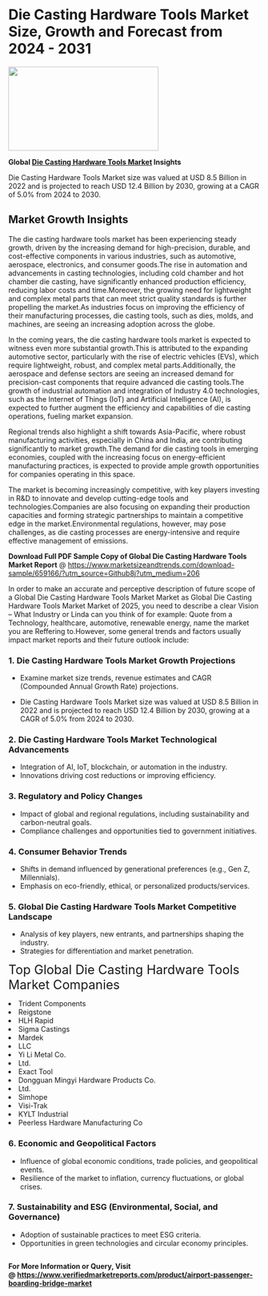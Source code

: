 <H1>Die Casting Hardware Tools Market Size, Growth and Forecast from 2024 - 2031</H1><img class="aligncenter size-medium wp-image-584254" src="https://thirdeyenews.in/wp-content/uploads/2024/09/Global-Market-Research-300x168.jpeg" alt="" width="300" height="168" /><p><strong>Global&nbsp;<a href="https://www.marketsizeandtrends.com/download-sample/659166/?utm_source=Github8j?utm_medium=206">Die Casting Hardware Tools Market</a> Insights</strong></p><p>Die Casting Hardware Tools Market size was valued at USD 8.5 Billion in 2022 and is projected to reach USD 12.4 Billion by 2030, growing at a CAGR of 5.0% from 2024 to 2030.</p><p><h2>Market Growth Insights</h2> <p>The die casting hardware tools market has been experiencing steady growth, driven by the increasing demand for high-precision, durable, and cost-effective components in various industries, such as automotive, aerospace, electronics, and consumer goods.The rise in automation and advancements in casting technologies, including cold chamber and hot chamber die casting, have significantly enhanced production efficiency, reducing labor costs and time.Moreover, the growing need for lightweight and complex metal parts that can meet strict quality standards is further propelling the market.As industries focus on improving the efficiency of their manufacturing processes, die casting tools, such as dies, molds, and machines, are seeing an increasing adoption across the globe.</p> <p>In the coming years, the die casting hardware tools market is expected to witness even more substantial growth.This is attributed to the expanding automotive sector, particularly with the rise of electric vehicles (EVs), which require lightweight, robust, and complex metal parts.Additionally, the aerospace and defense sectors are seeing an increased demand for precision-cast components that require advanced die casting tools.The growth of industrial automation and integration of Industry 4.0 technologies, such as the Internet of Things (IoT) and Artificial Intelligence (AI), is expected to further augment the efficiency and capabilities of die casting operations, fueling market expansion.</p> <p>Regional trends also highlight a shift towards Asia-Pacific, where robust manufacturing activities, especially in China and India, are contributing significantly to market growth.The demand for die casting tools in emerging economies, coupled with the increasing focus on energy-efficient manufacturing practices, is expected to provide ample growth opportunities for companies operating in this space.</p> <p>The market is becoming increasingly competitive, with key players investing in R&D to innovate and develop cutting-edge tools and technologies.Companies are also focusing on expanding their production capacities and forming strategic partnerships to maintain a competitive edge in the market.Environmental regulations, however, may pose challenges, as die casting processes are energy-intensive and require effective management of emissions.</p> <p><span class=""><strong>Download Full PDF Sample Copy of Global Die Casting Hardware Tools Market Report</strong> @ <a href="https://www.marketsizeandtrends.com/download-sample/659166/?utm_source=Github8j?utm_medium=206" target="_blank">https://www.marketsizeandtrends.com/download-sample/659166/?utm_source=Github8j?utm_medium=206</a></span></p><p>In order to make an accurate and perceptive description of future scope of a Global&nbsp;Die Casting Hardware Tools Market Market as Global&nbsp;Die Casting Hardware Tools Market Market of 2025, you need to describe a clear Vision &ndash; What Industry or Linda can you think of for example: Quote from a Technology, healthcare, automotive, renewable energy, name the market you are Reffering to.However, some general trends and factors usually impact market reports and their future outlook include:</p><h3>1.&nbsp;<strong>Die Casting Hardware Tools Market Growth Projections</strong></h3><ul><li>Examine market size trends, revenue estimates and CAGR (Compounded Annual Growth Rate) projections.</li><li><p>Die Casting Hardware Tools Market size was valued at USD 8.5 Billion in 2022 and is projected to reach USD 12.4 Billion by 2030, growing at a CAGR of 5.0% from 2024 to 2030.</p></li></ul><h3>2.&nbsp;<strong>Die Casting Hardware Tools Market Technological Advancements</strong></h3><ul><li>Integration of AI, IoT, blockchain, or automation in the industry.</li><li>Innovations driving cost reductions or improving efficiency.</li></ul><h3>3.&nbsp;<strong>Regulatory and Policy Changes</strong></h3><ul><li>Impact of global and regional regulations, including sustainability and carbon-neutral goals.</li><li>Compliance challenges and opportunities tied to government initiatives.</li></ul><h3>4.&nbsp;<strong>Consumer Behavior Trends</strong></h3><ul><li>Shifts in demand influenced by generational preferences (e.g., Gen Z, Millennials).</li><li>Emphasis on eco-friendly, ethical, or personalized products/services.</li></ul><h3>5.&nbsp;<strong>Global Die Casting Hardware Tools Market Competitive Landscape</strong></h3><ul><li>Analysis of key players, new entrants, and partnerships shaping the industry.</li><li>Strategies for differentiation and market penetration.</li></ul><p data-pm-slice="1 1 []"><span style="color: inherit; font-family: inherit; font-size: 25px;">Top Global Die Casting Hardware Tools Market Companies</span></p><div class="" data-test-id=""><p><li>Trident Components</li><li> Reigstone</li><li> HLH Rapid</li><li> Sigma Castings</li><li> Mardek</li><li> LLC</li><li> Yi Li Metal Co.</li><li> Ltd.</li><li> Exact Tool</li><li> Dongguan Mingyi Hardware Products Co.</li><li> Ltd.</li><li> Simhope</li><li> Visi-Trak</li><li> KYLT Industrial</li><li> Peerless Hardware Manufacturing Co</li></p></div><h3>6.&nbsp;<strong>Economic and Geopolitical Factors</strong></h3><ul><li>Influence of global economic conditions, trade policies, and geopolitical events.</li><li>Resilience of the market to inflation, currency fluctuations, or global crises.</li></ul><h3>7.&nbsp;<strong>Sustainability and ESG (Environmental, Social, and Governance)</strong></h3><ul><li>Adoption of sustainable practices to meet ESG criteria.</li><li>Opportunities in green technologies and circular economy principles.</li></ul><h2><strong style="font-size: 14px;">For More Information or Query, Visit @&nbsp;</strong><a style="background-color: #ffffff; font-size: 14px;" href="https://www.marketsizeandtrends.com/report/die-casting-hardware-tools-market/" target="_blank">https://www.verifiedmarketreports.com/product/airport-passenger-boarding-bridge-market</a></h2>